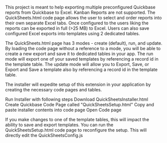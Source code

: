 This project is meant to help exporting multiple preconfigured Quickbase reports from Quickbase to Excel. Kanban Reports are not supported. The QuickSheets.html code page allows the user to select and order reports into their own separate Excel tabs. Once configured to the users liking the reports can be exported in full (>25 MB) to Excel. Users can also save configured Excel exports into templates using 2 dedicated tables. 

The QuickSheets.html page has 3 modes - create (default), run, and update. By loading the code page without a reference to a mode, you will be able to create a new export and save it to dedicated tables in your app. The run mode will export one of your saved templates by referencing a record id in the template table. The update mode will allow you to Export, Save, or Export and Save a template also by referencing a record id in the template table.

The installer will expedite setup of this extension in your application by creating the necessary code pages and tables.

Run Installer with following steps
    Download QuickSheetsInstaller.html
    Create Quickbase Code Page called "QuickSheetsSetup.html"
    Copy and paste installer contents into code page
    Open Code page

If you make changes to one of the template tables, this will impact the ability to save and export templates. You can run the QuickSheetsSetup.html code page to reconfigure the setup. This will directly edit the QuickSheetsConfig.js
